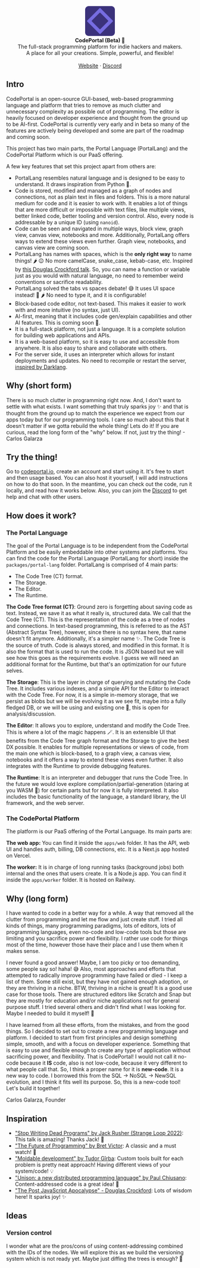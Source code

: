 <div align="center">
<img src="./apps/web/public/favicon.png" width="80" title="CodePortal logo">
</div>

<div align="center"><strong>CodePortal (Beta) 🚀</strong></div>
<div align="center">The full-stack programming platform for indie hackers and makers.<br />A place for all your creations. Simple, powerful, and flexible!</div>
<br />
<div align="center">
<a href="https://codeportal.io">Website</a>
<span> · </span>
<a href="https://codeportal.io/discord">Discord</a>
</div>

## Intro

CodePortal is an open-source GUI-based, web-based programming language and platform that tries to remove as much clutter and unnecessary complexity as possible out of programming. The editor is heavily focused on developer experience and thought from the ground up to be AI-first. CodePortal is currently very early and in beta so many of the features are actively being developed and some are part of the roadmap and coming soon.

This project has two main parts, the Portal Language (PortalLang) and the CodePortal Platform which is our PaaS offering.

A few key features that set this project apart from others are:

- PortalLang resembles natural language and is designed to be easy to understand. It draws inspiration from Python 🐍.
- Code is stored, modified and managed as a graph of nodes and connections, not as plain text in files and folders. This is a more natural medium for code and it is easier to work with. It enables a lot of things that are more difficult or impossible with text files, like multiple views, better linked code, better tooling and version control. Also, every node is addressable by a unique ID (using `nanoid`).
- Code can be seen and navigated in multiple ways, block view, graph view, canvas view, notebooks and more. Additionally, PortalLang offers ways to extend these views even further. Graph view, notebooks, and canvas view are coming soon.
- PortalLang has names with spaces, which is the **only right way** to name things! 🌶️ 😉 No more camelCase, snake_case, kebab-case, etc. Inspired by [this Douglas Crockford talk](https://www.youtube.com/watch?v=99Zacm7SsWQ&t=2927s). So, you can name a function or variable just as you would with natural language, no need to remember weird conventions or sacrifice readability.
- PortalLang solved the tabs vs spaces debate! 😅 It uses UI space instead! 🤯 🌶️ No need to type it, and it is configurable!
- Block-based code editor, not text-based. This makes it easier to work with and more intuitive (no syntax, just UI).
- AI-first, meaning that it includes code gen/explain capabilities and other AI features. This is coming soon 🤖.
- It is a full-stack platform, not just a language. It is a complete solution for building web applications and APIs.
- It is a web-based platform, so it is easy to use and accessible from anywhere. It is also easy to share and collaborate with others.
- For the server side, it uses an interpreter which allows for instant deployments and updates. No need to recompile or restart the server, [inspired by Darklang](https://blog.darklang.com/how-dark-deploys-code-in-50ms/).

## Why (short form)

There is so much clutter in programming right now. And, I don't want to settle with what exists. I want something that truly sparks joy ✨ and that is thought from the ground up to match the experience we expect from our apps today but for our programming tools. I care so much about this that it doesn't matter if we gotta rebuild the whole thing! Lets do it! If you are curious, read the long form of the "why" below. If not, just try the thing! - Carlos Galarza

## Try the thing!

Go to [codeportal.io](https://codeportal.io), create an account and start using it. It's free to start and then usage based. You can also host it yourself, I will add instructions on how to do that soon. In the meantime, you can check out the code, run it locally, and read how it works below. Also, you can join the [Discord](https://codeportal.io/discord) to get help and chat with other users.

## How does it work?

### The Portal Language

The goal of the Portal Language is to be independent from the CodePortal Platform and be easily embeddable into other systems and platforms. You can find the code for the Portal Language (PortalLang for short) inside the `packages/portal-lang` folder. PortalLang is comprised of 4 main parts:

- The Code Tree (CT) format.
- The Storage.
- The Editor.
- The Runtime.

**The Code Tree format (CT)**: Ground zero is forgetting about saving code as text. Instead, we save it as what it really is, structured data. We call that the Code Tree (CT). This is the representation of the code as a tree of nodes and connections. In text-based programming, this is referred to as the AST (Abstract Syntax Tree), however, since there is no syntax here, that name doesn't fit anymore. Additionally, it's a simpler name ✨. The Code Tree is the source of truth. Code is always stored, and modified in this format. It is also the format that is used to run the code. It is JSON based but we will see how this goes as the requirements evolve. I guess we will need an additional format for the Runtime, but that's an optimization for our future selves.

**The Storage**: This is the layer in charge of querying and mutating the Code Tree. It includes various indexes, and a simple API for the Editor to interact with the Code Tree. For now, it is a simple in-memory storage, that we persist as blobs but we will be evolving it as we see fit, maybe into a fully fledged DB, or we will be using and existing one 🤔, this is open for analysis/discussion.

**The Editor**: It allows you to explore, understand and modify the Code Tree. This is where a lot of the magic happens 🪄. It is an extensible UI that benefits from the Code Tree graph format and the Storage to give the best DX possible. It enables for multiple representations or views of code, from the main one which is block-based, to a graph view, a canvas view, notebooks and it offers a way to extend these views even further. It also integrates with the Runtime to provide debugging features.

**The Runtime**: It is an interpreter and debugger that runs the Code Tree. In the future we would love explore compilation/partial-generation (staring at you WASM 👀) for certain parts but for now it is fully interpreted. It also includes the basic functionality of the language, a standard library, the UI framework, and the web server.

### The CodePortal Platform

The platform is our PaaS offering of the Portal Language. Its main parts are:

**The web app:** You can find it inside the `apps/web` folder. It has the API, web UI and handles auth, billing, DB connections, etc. It is a Next.js app hosted on Vercel.

**The worker:** It is in charge of long running tasks (background jobs) both internal and the ones that users create. It is a Node.js app. You can find it inside the `apps/worker` folder. It is hosted on Railway.

## Why (long form)

I have wanted to code in a better way for a while. A way that removed all the clutter from programming and let me flow and just create stuff. I tried all kinds of things, many programming paradigms, lots of editors, lots of programming languages, even no-code and low-code tools but those are limiting and you sacrifice power and flexibility. I rather use code for things most of the time, however those have their place and I use them when it makes sense.

I never found a good answer! Maybe, I am too picky or too demanding, some people say so! haha! 😅 Also, most approaches and efforts that attempted to radically improve programming have failed or died - I keep a list of them. Some still exist, but they have not gained enough adoption, or they are thriving in a niche. BTW, thriving in a niche is great! It is a good use case for those tools. There are structured editors like Scratch and Snap but they are mostly for education and/or niche applications not for general purpose stuff. I tried several others and didn't find what I was looking for. Maybe I needed to build it myself! 🤔

I have learned from all these efforts, from the mistakes, and from the good things. So I decided to set out to create a new programming language and platform. I decided to start from first principles and design something simple, smooth, and with a focus on developer experience. Something that is easy to use and flexible enough to create any type of application without sacrificing power, and flexibility. That is CodePortal! I would not call it no-code because it **IS** code, also is not low-code, because it very different to what people call that. So, I think a proper name for it is **new-code**. It is a new way to code. I borrowed this from the SQL -> NoSQL -> NewSQL evolution, and I think it fits well its purpose. So, this is a new-code tool! Let's build it together!

Carlos Galarza, Founder

## Inspiration

- ["Stop Writing Dead Programs" by Jack Rusher (Strange Loop 2022)](https://www.youtube.com/watch?v=8Ab3ArE8W3s): This talk is amazing! Thanks Jack! 🚀
- ["The Future of Programming" by Bret Victor](https://www.youtube.com/watch?v=8pTEmbeENF4): A classic and a must watch! 💾
- ["Moldable development" by Tudor Gîrba](https://www.youtube.com/watch?v=Pot9GnHFOVU): Custom tools built for each problem is pretty neat approach! Having different views of your system/code! 💡
- ["Unison: a new distributed programming language" by Paul Chiusano](https://www.youtube.com/watch?v=gCWtkvDQ2ZI): Content-addressed code is a great idea! 📍
- ["The Post JavaScript Apocalypse" - Douglas Crockford](https://www.youtube.com/watch?v=99Zacm7SsWQ): Lots of wisdom here! It sparks joy! ✨

## Ideas

### Version control

I wonder what are the pros/cons of using content-addressing combined with the IDs of the nodes. We will explore this as we build the versioning system which is not ready yet. Maybe just diffing the trees is enough? 🤔
